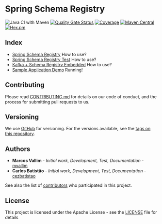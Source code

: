 # Spring Schema Registry

![Java CI with Maven](https://github.com/mvallim/spring-schema-registry/workflows/Java%20CI%20with%20Maven/badge.svg)
[![Quality Gate Status](https://sonarcloud.io/api/project_badges/measure?project=spring-schema-registry&metric=alert_status)](https://sonarcloud.io/dashboard?id=spring-schema-registry)
[![Coverage](https://sonarcloud.io/api/project_badges/measure?project=spring-schema-registry&metric=coverage)](https://sonarcloud.io/dashboard?id=spring-schema-registry)
[![Maven Central](https://maven-badges.herokuapp.com/maven-central/com.github.mvallim/spring-schema-registry/badge.svg)](https://maven-badges.herokuapp.com/maven-central/com.github.mvallim/spring-schema-registry)
[![Hex.pm](https://img.shields.io/hexpm/l/plug.svg)](http://www.apache.org/licenses/LICENSE-2.0)

## Index

* [Spring Schema Registry](spring-schema-registry/README.md) How to use?
* [Spring Schema Registry Test](spring-schema-registry-test/README.md) How to use?
* [Kafka + Schema Registry Embedded](spring-schema-registry-embedded/README.md) How to use?
* [Sample Application Demo](spring-schema-registry-sample/README.md) Running!

## Contributing

Please read [CONTRIBUTING.md](CONTRIBUTING.md) for details on our code of conduct, and the process for submitting pull requests to us.

## Versioning

We use [GitHub](https://github.com/mvallim/spring-schema-registry) for versioning. For the versions available, see the [tags on this repository](https://github.com/mvallim/spring-schema-registry/tags).

## Authors

* **Marcos Vallim** - *Initial work, Development, Test, Documentation* - [mvallim](https://github.com/mvallim)
* **Carlos Batistão** - *Initial work, Development, Test, Documentation* - [cezbatistao](https://github.com/cezbatistao)

See also the list of [contributors](CONTRIBUTORS.txt) who participated in this project.

## License

This project is licensed under the Apache License - see the [LICENSE](LICENSE) file for details
